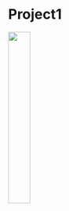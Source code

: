 # Project1

<img src = "https://user-images.githubusercontent.com/97438155/192240519-8cef119f-9fb9-40fe-bc55-03a9e97ae4b9.png" width="30%" height="30%">
